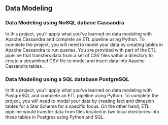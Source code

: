 ## Data Modeling

### Data Modeling using NoSQL dabase Cassandra
In this project, you'll apply what you've learned on data modeling with Apache Cassandra and complete an ETL pipeline using Python. To complete the project, you will need to model your data by creating tables in Apache Cassandra to run queries. You are provided with part of the ETL pipeline that transfers data from a set of CSV files within a directory to create a streamlined CSV file to model and insert data into Apache Cassandra tables.

### Data Modeling using a SQL database PostgreSQL 
In this project, you'll apply what you've learned on data modeling with PostgreSQL and complete an ETL pipeline using Python. To complete the project, you will need to model your data by creating fact and dimesion tables for a Star Schema for a specific focus. On the other hand, ETL pipeline would transfer data from files located in two local directories into these tables in Postgres using Python and SQL.

